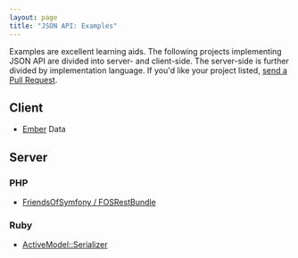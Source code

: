 ```yaml
---
layout: page
title: "JSON API: Examples"
---
```


Examples are excellent learning aids. The following projects implementing JSON
API are divided into server- and client-side. The server-side is further
divided by implementation language. If you'd like your project listed, [send a
Pull Request](https://github.com/json-api/json-api).

## Client

* [Ember](http://emberjs.com/) Data

## Server

### PHP

* [FriendsOfSymfony / FOSRestBundle](https://github.com/FriendsOfSymfony/FOSRestBundle/issues/452)

### Ruby

* [ActiveModel::Serializer](https://github.com/rails-api/active_model_serializers)
